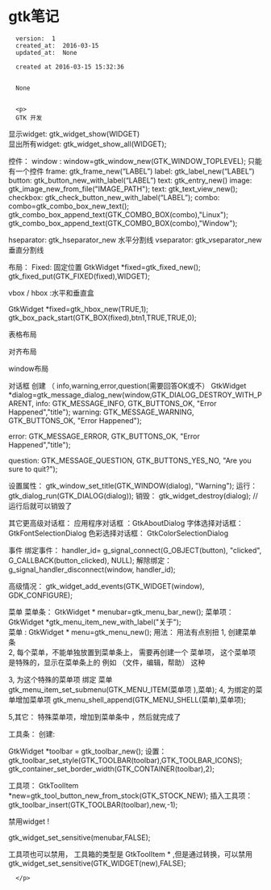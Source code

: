 
  # gtk笔记

      version:  1
      created_at:  2016-03-15
      updated_at:  None

      created at 2016-03-15 15:32:36 


      None


      <p>
      GTK 开发

显示widget:   gtk_widget_show(WIDGET)  
显出所有widget:   gtk_widget_show_all(WIDGET);

控件：
  window :  window=gtk_window_new(GTK_WINDOW_TOPLEVEL);
 只能有一个控件
  frame: gtk_frame_new(“LABEL”)
  label:   gtk_label_new(“LABEL”)
  button:  gtk_button_new_with_label(“LABEL”)
  text:   gtk_entry_new()
  image:  gtk_image_new_from_file("IMAGE_PATH");
  text:   gtk_text_view_new();
  checkbox:  gtk_check_button_new_with_label(“LABEL”);
  combo: 
          combo=gtk_combo_box_new_text();
	gtk_combo_box_append_text(GTK_COMBO_BOX(combo),"Linux");
	gtk_combo_box_append_text(GTK_COMBO_BOX(combo),"Window");

  hseparator:   gtk_hseparator_new  水平分割线
  vseparator:   gtk_vseparator_new  垂直分割线 


布局：
  Fixed: 固定位置 
      GtkWidget  *fixed=gtk_fixed_new();
     gtk_fixed_put(GTK_FIXED(fixed),WIDGET);

  vbox / hbox :水平和垂直盒

 GtkWidget *fixed=gtk_hbox_new(TRUE,1);
 gtk_box_pack_start(GTK_BOX(fixed),btn1,TRUE,TRUE,0);


表格布局

对齐布局

window布局


对话框
创建 （ info,warning,error,question(需要回答OK或不）
 GtkWidget *dialog=gtk_message_dialog_new(window,GTK_DIALOG_DESTROY_WITH_PARENT,
info: 
GTK_MESSAGE_INFO,
GTK_BUTTONS_OK,
"Error Happened","title");
warning:
GTK_MESSAGE_WARNING,
GTK_BUTTONS_OK,
"Error Happened");

error:
GTK_MESSAGE_ERROR,
GTK_BUTTONS_OK,
"Error Happened","title");

question:
GTK_MESSAGE_QUESTION,
GTK_BUTTONS_YES_NO,
"Are you sure to quit?");

设置属性： gtk_window_set_title(GTK_WINDOW(dialog), "Warning");
运行：  gtk_dialog_run(GTK_DIALOG(dialog));
销毁： gtk_widget_destroy(dialog);  //运行后就可以销毁了


其它更高级对话框： 
   应用程序对话框 ：GtkAboutDialog
   字体选择对话框： GtkFontSelectionDialog
   色彩选择对话框： GtkColorSelectionDialog

事件
  绑定事件：  handler_id= g_signal_connect(G_OBJECT(button), "clicked",
G_CALLBACK(button_clicked), NULL);
 解除绑定：
    g_signal_handler_disconnect(window, handler_id);

高级情况： 
	gtk_widget_add_events(GTK_WIDGET(window), GDK_CONFIGURE);


菜单
   菜单条：  GtkWidget * menubar=gtk_menu_bar_new();
   菜单项：  GtkWidget *gtk_menu_item_new_with_label("关于");  
   菜单   :     GtkWidget * menu=gtk_menu_new();
  用法：  用法有点别扭
 1, 创建菜单条  
 2, 每个菜单，不能单独放置到菜单条上， 需要再创建一个 菜单项，
  这个菜单项 是特殊的，显示在菜单条上的
  例如 （文件，编辑，帮助） 这种

3, 为这个特殊的菜单项 绑定 菜单 
   gtk_menu_item_set_submenu(GTK_MENU_ITEM(菜单项 ),菜单);
4, 为绑定的菜单增加菜单项
 gtk_menu_shell_append(GTK_MENU_SHELL(菜单),菜单项);

5,其它：
   特殊菜单项，增加到菜单条中 ，然后就完成了


工具条： 
 创建:   

  GtkWidget *toolbar = gtk_toolbar_new();
设置：
  gtk_toolbar_set_style(GTK_TOOLBAR(toolbar),GTK_TOOLBAR_ICONS);
 gtk_container_set_border_width(GTK_CONTAINER(toolbar),2);

工具项：   GtkToolItem *new=gtk_tool_button_new_from_stock(GTK_STOCK_NEW);
插入工具项：   gtk_toolbar_insert(GTK_TOOLBAR(toolbar),new,-1);

禁用widget !

gtk_widget_set_sensitive(menubar,FALSE);

工具项也可以禁用， 工具箱的类型是  GtkToolItem * ,但是通过转换，可以禁用
gtk_widget_set_sensitive(GTK_WIDGET(new),FALSE);


      </p>

  